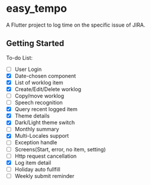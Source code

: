 # easy_tempo

A Flutter project to log time on the specific issue of JIRA.

## Getting Started

To-do List:

- [ ] User Login
- [x] Date-chosen component
- [x] List of worklog item
- [x] Create/Edit/Delete worklog
- [ ] Copy/move worklog
- [ ] Speech recognition
- [x] Query recent logged item
- [x] Theme details
- [x] Dark/Light theme switch
- [ ] Monthly summary
- [x] Multi-Locales support
- [ ] Exception handle
- [ ] Screens(Start, error, no item, setting)
- [ ] Http request cancellation
- [x] Log item detail
- [ ] Holiday auto fullfill
- [ ] Weekly submit reminder
